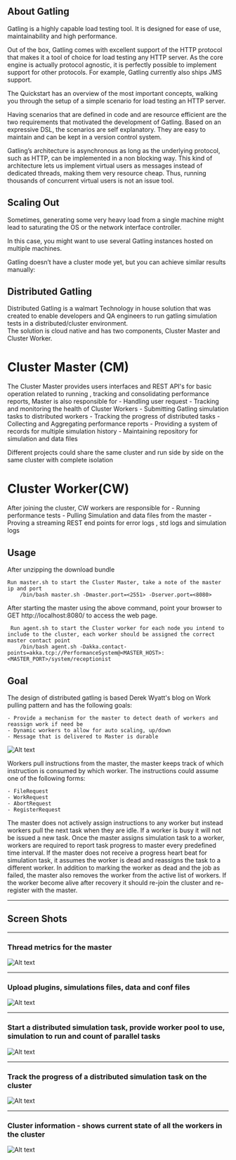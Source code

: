 ## About Gatling

Gatling is a highly capable load testing tool. It is designed for ease of use, maintainability and high performance.

Out of the box, Gatling comes with excellent support of the HTTP protocol that makes it a tool of choice for load testing any HTTP server. As the core engine is actually 
protocol agnostic, it is perfectly possible to implement support for other protocols. For example, Gatling currently also ships JMS support.

The Quickstart has an overview of the most important concepts, walking you through the setup of a simple scenario for load testing an HTTP server.

Having scenarios that are defined in code and are resource efficient are the two requirements that motivated the development of Gatling. Based on an expressive DSL, the scenarios
are self explanatory. They are easy to maintain and can be kept in a version control system.

Gatling’s architecture is asynchronous as long as the underlying protocol, such as HTTP, can be implemented in a non blocking way. 
This kind of architecture lets us implement virtual users as messages instead of dedicated threads, making them very resource cheap. Thus, running thousands of concurrent 
virtual users is not an issue tool. 

## Scaling Out
Sometimes, generating some very heavy load from a single machine might lead to saturating the OS or the network interface controller.

In this case, you might want to use several Gatling instances hosted on multiple machines.

Gatling doesn’t have a cluster mode yet, but you can achieve similar results manually:

## Distributed Gatling

Distributed Gatling is a walmart Technology in house solution that was created to enable developers and QA engineers to run gatling simulation tests in a distributed/cluster environment.  
The solution is cloud native and has two components, Cluster Master and Cluster Worker.

# Cluster Master (CM)

The Cluster Master  provides users interfaces and REST API's for basic operation related to running , tracking and consolidating performance reports,  Master is also responsible for
    - Handling user request
    - Tracking and monitoring the health of Cluster Workers 
    - Submitting Gatling simulation tasks to distributed workers
    - Tracking the progress of distributed tasks
    - Collecting and Aggregating performance reports
    - Providing a system of records for  multiple simulation history
    - Maintaining repository for simulation and data files
   
Different projects could share the same cluster and run side by side on the same cluster with  complete isolation

# Cluster Worker(CW)

After joining the cluster, CW workers are responsible for 
    - Running performance tests
    - Pulling Simulation and data  files from the master
    - Proving a streaming REST end points for error logs , std logs and simulation logs
    
   
    
## Usage

After unzipping the download bundle 

    Run master.sh to start the Cluster Master, take a note of the master ip and port
        /bin/bash master.sh -Dmaster.port=<2551> -Dserver.port=<8080>
        

After starting the master using the above command, point your browser to GET http://localhost:8080/ to access the web page.

        
     Run agent.sh to start the Cluster worker for each node you intend to include to the cluster, each worker should be assigned the correct master contact point
        /bin/bash agent.sh -Dakka.contact-points=akka.tcp://PerformanceSystem@<MASTER_HOST>:<MASTER_PORT>/system/receptionist


##  Goal

The design of distributed gatling is based Derek Wyatt's blog on Work pulling pattern and has the following goals:
 
    - Provide a mechanism for the master to detect death of workers and reassign work if need be
    - Dynamic workers to allow for auto scaling, up/down
    - Message that is delivered to Master is durable

![Alt text](images/pull_work.png "Pull work model")

 <!--- <img src="/images/pull_work.png" width="400" height="400" alt="Pull work model"/>  --->

Workers pull instructions from the master, the master keeps track of which instruction is consumed by which worker. The instructions could assume one of the following forms:
   
    - FileRequest
    - WorkRequest
    - AbortRequest
    - RegisterRequest
    
The master does not actively assign instructions to any worker but instead workers pull the next task when they are idle. If a worker is busy it will not be issued a new task.
Once the master assigns simulation task to a worker, workers are required to report task progress to master every predefined time interval. 
If the master does not receive a progress heart beat for simulation task, it assumes the worker is dead and reassigns the task to a different worker. 
In addition to marking the worker as dead and the job as failed, the master also removes the worker from the active list of workers. 
If the worker become alive after recovery it should re-join the cluster and re-register with the master.  


---

## Screen Shots 

---

### Thread metrics for the master
![Alt text](images/landing.png "Thread metrics for the master")
<!-- <img src="/images/landing.png" width="700" height="400" alt="Thread metrics for the master"/> -->

---

### Upload plugins, simulations files, data and conf files
![Alt text](images/upload.png "Upload plugins, simulations files, data and conf files")
<!-- <img src="/images/upload.png" width="700" height="400" alt="Upload plugins, simulations files, data and conf files"/> -->

---

### Start a distributed simulation task, provide worker pool to use, simulation to run and count of parallel tasks
![Alt text](images/submit_simulation_job.png "Start a distributed simulation task")
<!-- <img src="/images/submit_simulation_job.png" width="700" height="400" alt="Start a distributed simulation task"/> -->

---

### Track the progress of a distributed simulation task on the cluster
![Alt text](images/running_simulation_job.png "Track task progress")
<!-- <img src="/images/running_simulation_job.png" width="700" height="400" alt="Track progress"/> -->

---

### Cluster information - shows current state of all the workers in the cluster
![Alt text](images/cluster_info.png "Cluster info")
<!-- <img src="/images/cluster_info.png" width="700" height="400" alt="Cluster info"/> -->